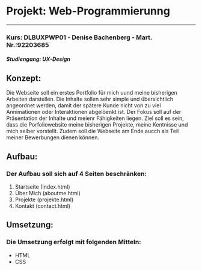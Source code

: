 # **Projekt: Web-Programmierunng**
___
### Kurs: DLBUXPWP01 - Denise Bachenberg - Mart. Nr.:92203685
#### *Studiengang: UX-Design*

## **Konzept:**
Die Webseite soll ein erstes Portfolio für mich uund meine bisherigen Arbeiten darstellen. Die Inhalte sollen sehr simple und übersichtlich angeordnet werden, damit der spätere Kunde nicht von zu viel Annimationen oder Interaktionen abgelöenkt ist. Der Fokus soll auf der Präsentation der Inhalte und meienr Fähigkeiten liegen.
Ziel soll es sein, dass die Porfoliowebsite meine bisherigen Projekte, meine Kentnisse und mich selber vorstellt. Zudem soll die Webseite am Ende aucch als Teil meiner Bewerbungen dienen können.

## **Aufbau:**
### Der Aufbau soll sich auf 4 Seiten beschränken:
1. Startseite (Index.html)
2. Über Mich (aboutme.html)
3. Projekte (projekte.html)
4. Kontakt (contact.html)                   

## **Umsetzung:**
### Die Umsetzung erfolgt mit folgenden Mitteln:
+ HTML
+ CSS
